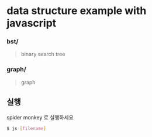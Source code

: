 # data structure example with javascript 


### bst/
> binary search tree

### graph/
> graph

## 실행
spider monkey 로 실행하세요

```bash
$ js [filename]
```
